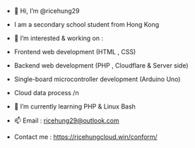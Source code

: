 - 👋 Hi, I’m @ricehung29
- I am a secondary school student from Hong Kong

- 👀 I’m interested & working on  :
- Frontend web development (HTML , CSS)
- Backend web development (PHP , Cloudflare & Server side)
- Single-board microcontroller development (Arduino Uno) 
- Cloud data process /n

- 🌱 I’m currently learning PHP & Linux Bash 

- 📫 Email : ricehung29@outlook.com 

- Contact me : https://ricehungcloud.win/conform/ 

<!---
ricehung29/ricehung29 is a ✨ special ✨ repository because its `README.md` (this file) appears on your GitHub profile.
You can click the Preview link to take a look at your changes.
--->
